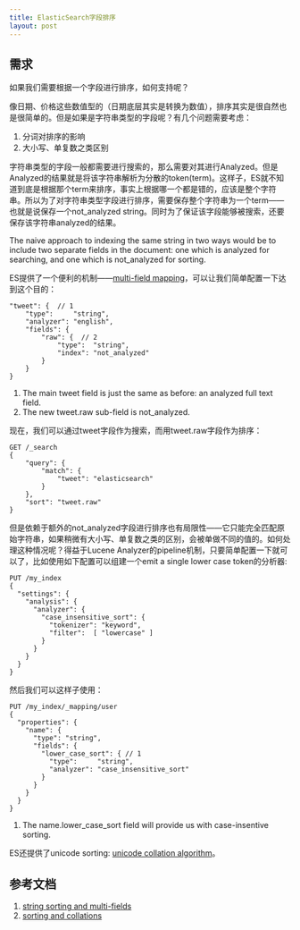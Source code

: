 ```yaml
---
title: ElasticSearch字段排序
layout: post
---
```



需求
----

如果我们需要根据一个字段进行排序，如何支持呢？

像日期、价格这些数值型的（日期底层其实是转换为数值），排序其实是很自然也是很简单的。但是如果是字符串类型的字段呢？有几个问题需要考虑：

1. 分词对排序的影响
2. 大小写、单复数之类区别

字符串类型的字段一般都需要进行搜索的，那么需要对其进行Analyzed。但是Analyzed的结果就是将该字符串解析为分散的token(term)。这样子，ES就不知道到底是根据那个term来排序，事实上根据哪一个都是错的，应该是整个字符串。所以为了对字符串类型字段进行排序，需要保存整个字符串为一个term——也就是说保存一个not_analyzed string。同时为了保证该字段能够被搜索，还要保存该字符串analyzed的结果。

The naive approach to indexing the same string in two ways would be to include two separate fields in the document: one which is analyzed for searching, and one which is not_analyzed for sorting.

ES提供了一个便利的机制——[multi-field mapping](http://www.elasticsearch.org/guide/en/elasticsearch/guide/current/multi-fields.html)，可以让我们简单配置一下达到这个目的：

	"tweet": {  // 1
	    "type":     "string",
	    "analyzer": "english",
	    "fields": {
	        "raw": {  // 2
	            "type":  "string",
	            "index": "not_analyzed"
	        }
	    }
	}


1. The main tweet field is just the same as before: an analyzed full text field.
2. The new tweet.raw sub-field is not_analyzed.

现在，我们可以通过tweet字段作为搜索，而用tweet.raw字段作为排序：

	GET /_search
	{
	    "query": {
	        "match": {
	            "tweet": "elasticsearch"
	        }
	    },
	    "sort": "tweet.raw"
	}


但是依赖于额外的not_analyzed字段进行排序也有局限性——它只能完全匹配原始字符串，如果稍微有大小写、单复数之类的区别，会被单做不同的值的。如何处理这种情况呢？得益于Lucene Analyzer的pipeline机制，只要简单配置一下就可以了，比如使用如下配置可以组建一个emit a single lower case token的分析器:

	PUT /my_index
	{
	  "settings": {
	    "analysis": {
	      "analyzer": {
	        "case_insensitive_sort": {
	          "tokenizer": "keyword",    
	          "filter":  [ "lowercase" ] 
	        }
	      }
	    }
	  }
	}

然后我们可以这样子使用：

	PUT /my_index/_mapping/user
	{
	  "properties": {
	    "name": {
	      "type": "string",
	      "fields": {
	        "lower_case_sort": { // 1
	          "type":     "string",
	          "analyzer": "case_insensitive_sort"
	        }
	      }
	    }
	  }
	}

1. The name.lower_case_sort field will provide us with case-insentive sorting.


ES还提供了unicode sorting: [unicode collation algorithm](http://www.elasticsearch.org/guide/en/elasticsearch/guide/current/sorting-collations.html#uca)。

参考文档
--------

1. [string sorting and multi-fields](http://www.elasticsearch.org/guide/en/elasticsearch/guide/current/multi-fields.html)
2. [sorting and collations](http://www.elasticsearch.org/guide/en/elasticsearch/guide/current/sorting-collations.html)